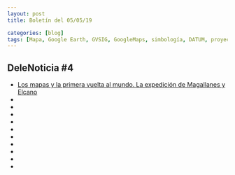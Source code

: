 ```yaml
---
layout: post
title: Boletín del 05/05/19

categories: [blog]
tags: [Mapa, Google Earth, GVSIG, GoogleMaps, simbología, DATUM, proyección, GPS, teledetección, QGIS, SAGA, BingMaps, buscador, Tesis, SIG, NASA, satétiles]
---
```


## DeleNoticia #4

* [Los mapas y la primera vuelta al mundo. La expedición de Magallanes y Elcano](https://www.ign.es/web/ign/portal/ic-salas-expo-madrid-2019)
* []()
* []()
* []()
* []()
* []()
* []()
* []()
* []()
* []()
* []()

